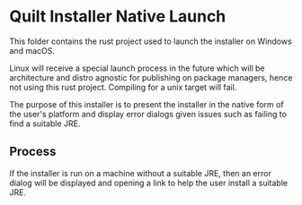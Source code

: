 # Quilt Installer Native Launch 

This folder contains the rust project used to launch the installer on Windows and macOS.

Linux will receive a special launch process in the future which will be architecture and distro agnostic for publishing
on package managers, hence not using this rust project.
Compiling for a unix target will fail.

The purpose of this installer is to present the installer in the native form of the user's platform and display error
dialogs given issues such as failing to find a suitable JRE.

## Process

If the installer is run on a machine without a suitable JRE, then an error dialog will be displayed and opening a link
to help the user install a suitable JRE.
